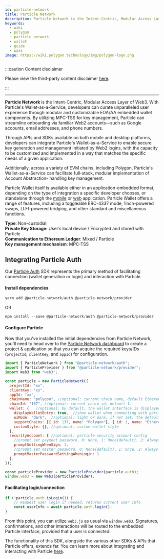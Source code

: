 ```yaml
---
id: particle-network
title: Particle Network
description: Particle Network is the Intent-Centric, Modular Access Layer of Web3
keywords:
  - wiki
  - polygon
  - particle network
  - wallet
  - guide
  - waas
image: https://wiki.polygon.technology/img/polygon-logo.png
---
```


:::caution Content disclaimer

Please view the third-party content disclaimer [<ins>here</ins>](https://github.com/0xPolygon/wiki/blob/master/CONTENT_DISCLAIMER.md).

:::

---

**Particle Network** is the Intent-Centric, Modular Access Layer of Web3. With Particle's Wallet-as-a-Service, developers can curate unparalleled user experience through modular and customizable EOA/AA embedded wallet components. By utilizing MPC-TSS for key management, Particle can streamline onboarding via familiar Web2 accounts—such as Google accounts, email addresses, and phone numbers.

Through APIs and SDKs available on both mobile and desktop platforms, developers can integrate Particle's Wallet-as-a-Service to enable secure key generation and management initiated by Web2 logins, with the capacity to be customized and implemented in a way that matches the specific needs of a given application.

Additionally, across a variety of EVM chains, including Polygon, Particle's Wallet-as-a-Service can facilitate full-stack, modular implementation of Account Abstraction- handling key management.

Particle Wallet itself is available either in an application-embedded format, depending on the type of integration a specific developer chooses, or standalone through the [mobile](https://apps.apple.com/us/app/particle-crypto-wallet/id1632425771) or [web](https://wallet.particle.network) application. Particle Wallet offers a range of features, including a toggleable ERC-4337 mode, 1inch-powered swaps, LI.FI-powered bridging, and other standard and miscellaneous functions.

**Type**: Non-custodial <br/>
**Private Key Storage**: User’s local device / Encrypted and stored with Particle <br/>
**Communication to Ethereum Ledger**: Mixed / Particle <br/>
**Key management mechanism**: MPC-TSS <br/>

## Integrating Particle Auth
Our [Particle Auth](https://docs.particle.network/developers/auth-service/sdks/web) SDK represents the primary method of facilitating connection (wallet generation or login) and interaction with Particle.

#### Install dependencies
```js
yarn add @particle-network/auth @particle-network/provider
```
OR
```js
npm install --save @particle-network/auth @particle-network/provider
```

#### Configure Particle

Now that you've installed the initial dependencies from Particle Network, you'll need to head over to the [Particle Network dashboard](https://dashboard.particle.network/#/login) to create a project & application so that you can acquire the required keys/IDs (`projectId`, `clientKey`, and `appId`) for configuration.
````js
import { ParticleNetwork } from "@particle-network/auth";
import { ParticleProvider } from "@particle-network/provider";
import Web3 from "web3";

const particle = new ParticleNetwork({
  projectId: "xx",
  clientKey: "xx",
  appId: "xx",
  chainName: "polygon", //optional: current chain name, default Ethereum.
  chainId: "137", //optional: current chain id, default 1.
  wallet: {   //optional: by default, the wallet interface is displayed in the bottom right corner of the webpage as an embedded popup.
    displayWalletEntry: true,  //show wallet when connecting with particle.
    uiMode: "dark",  //optional: light or dark, if not set, the default is the same as web auth.
    supportChains: [{ id: 137, name: "Polygon"}, { id: 1, name: "Ethereum"}], // optional: web wallet support chains.
    customStyle: {}, //optional: custom wallet style
  },
  securityAccount: { //optional: particle security account config
    //prompt set payment password. 0: None, 1: Once(default), 2: Always
    promptSettingWhenSign: 1,
    //prompt set master password. 0: None(default), 1: Once, 2: Always
    promptMasterPasswordSettingWhenLogin: 1
  },
});

const particleProvider = new ParticleProvider(particle.auth);
window.web3 = new Web3(particleProvider);
````

#### Facilitating login/connection
````js
if (!particle.auth.isLogin()) {
    // Request user login if needed, returns current user info
    const userInfo = await particle.auth.login();
}
````

From this point, you can utilize `web3.js` as usual via `window.web3`. Signatures, confirmations, and other interactions will be routed to the embedded Particle interface, provided that a user is connected.

The functionality of this SDK, alongside the various other SDKs & APIs that Particle offers, extends far. You can learn more about integrating and interacting with Particle [here](https://docs.particle.network/getting-started/get-started).

